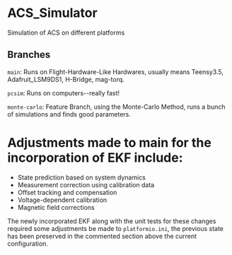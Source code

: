 # ACS_Simulator

Simulation of ACS on different platforms

## Branches

`main`: Runs on Flight-Hardware-Like Hardwares, usually means Teensy3.5, Adafruit_LSM9DS1, H-Bridge, mag-torq.

`pcsim`: Runs on computers--really fast!

`monte-carlo`: Feature Branch, using the Monte-Carlo Method, runs a bunch of simulations and finds good parameters.


# Adjustments made to main for the incorporation of EKF include:

 - State prediction based on system dynamics
 - Measurement correction using calibration data
 - Offset tracking and compensation
 - Voltage-dependent calibration
 - Magnetic field corrections

 The newly incorporated EKF along with the unit tests for these changes required some adjustments be made to `platformio.ini`, the previous state has been preserved in the commented section above the current configuration.